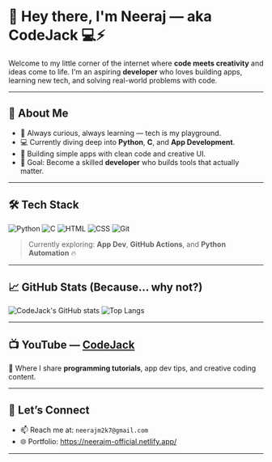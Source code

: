 # 👋 Hey there, I'm Neeraj — aka **CodeJack** 💻⚡

Welcome to my little corner of the internet where **code meets creativity** and ideas come to life. I'm an aspiring **developer** who loves building apps, learning new tech, and solving real-world problems with code.

---

## 🚀 About Me
- 🧠 Always curious, always learning — tech is my playground.
- 💻 Currently diving deep into **Python**, **C**, and **App Development**.
- 📱 Building simple apps with clean code and creative UI.
- 🎯 Goal: Become a skilled **developer** who builds tools that actually matter.

---

## 🛠️ Tech Stack
![Python](https://img.shields.io/badge/Python-3776AB?style=for-the-badge&logo=python&logoColor=white)
![C](https://img.shields.io/badge/C-00599C?style=for-the-badge&logo=c&logoColor=white)
![HTML](https://img.shields.io/badge/HTML5-E34F26?style=for-the-badge&logo=html5&logoColor=white)
![CSS](https://img.shields.io/badge/CSS3-1572B6?style=for-the-badge&logo=css3&logoColor=white)
![Git](https://img.shields.io/badge/Git-F05032?style=for-the-badge&logo=git&logoColor=white)

> Currently exploring: **App Dev**, **GitHub Actions**, and **Python Automation** 🔥

---

## 📈 GitHub Stats (Because... why not?)
![CodeJack's GitHub stats](https://github-readme-stats.vercel.app/api?username=NERUZ-XOD&show_icons=true&theme=radical)
![Top Langs](https://github-readme-stats.vercel.app/api/top-langs/?username=NERUZ-XOD&layout=compact&theme=radical)

---

## 📺 YouTube — [CodeJack](https://youtube.com/@CodeJackYT)
🔴 Where I share **programming tutorials**, app dev tips, and creative coding content.

---

## 🤝 Let’s Connect
- 📫 Reach me at: `neerajm2k7@gmail.com`
- 🌐 Portfolio: https://neerajm-official.netlify.app/

---
